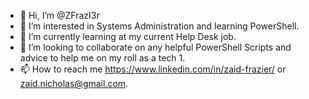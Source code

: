 - 👋 Hi, I’m @ZFrazI3r
- 👀 I’m interested in Systems Administration and learning PowerShell.
- 🌱 I’m currently learning at my current Help Desk job.
- 💞️ I’m looking to collaborate on any helpful PowerShell Scripts and advice to help me on my roll as a tech 1.
- 📫 How to reach me https://www.linkedin.com/in/zaid-frazier/ or zaid.nicholas@gmail.com.

<!---
ZFrazI3r/ZFrazI3r is a ✨ special ✨ repository because its `README.md` (this file) appears on your GitHub profile.
You can click the Preview link to take a look at your changes.
--->
